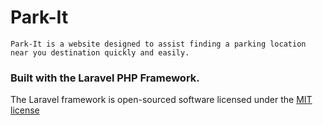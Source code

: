 # Park-It

	Park-It is a website designed to assist finding a parking location near you destination quickly and easily. 

### Built with the Laravel PHP Framework.

The Laravel framework is open-sourced software licensed under the [MIT license](http://opensource.org/licenses/MIT)
